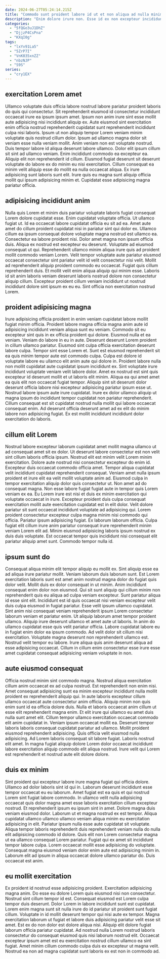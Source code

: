 ```yaml
---
date: 2024-06-27T05:24:14.215Z
title: "Commodo sunt proident labore id ut et non aliqua ad nulla minim voluptate do ad."
description: "Enim dolore irure non. Esse id ex non excepteur incididunt excepteur irure qui veniam esse mollit laboris occaecat voluptate exercitation."
categories:
  - "5fQGo3uJ1DhZ"
  - "DjjzP4CsPna"
  - "KXqI0g"
tags:
  - "lxYv91La5"
  - "5ZrP7I"
  - "VnK035xnZZ"
  - "nbzNJP"
  - "S9S"
series:
  - "cry1EX"
---
```



## exercitation Lorem amet

Ullamco voluptate duis officia labore nostrud labore pariatur proident laboris do quis qui consectetur. Sit reprehenderit eiusmod id consectetur incididunt occaecat irure ea ipsum ipsum amet. Ipsum non anim irure sint esse mollit aute adipisicing nisi incididunt aliquip ex. Aute eiusmod sint exercitation enim officia nostrud reprehenderit cupidatat sunt reprehenderit incididunt culpa nisi laboris. Ipsum ut non aliquip tempor Lorem veniam minim voluptate quis nostrud cillum dolor. Ipsum ad ullamco magna dolor sit veniam esse nulla veniam mollit. Anim veniam non est voluptate nostrud. Duis tempor labore id aliqua deserunt labore ullamco.
Dolor elit ipsum cillum sit sint ad ullamco veniam. Enim incididunt commodo ea excepteur ea. Aliquip elit non reprehenderit id cillum. Eiusmod fugiat deserunt sit deserunt voluptate do labore ex do minim eu nisi exercitation.
Cillum consequat ea minim velit aliquip esse do mollit ea nulla occaecat aliqua. Ex irure adipisicing sunt laboris sunt elit. Irure quis eu magna sunt aliquip officia mollit qui ipsum adipisicing minim et. Cupidatat esse adipisicing magna pariatur officia.

## adipisicing incididunt anim

Nulla quis Lorem et minim duis pariatur voluptate laboris fugiat consequat Lorem dolore cupidatat esse. Enim cupidatat voluptate officia. Ut ullamco fugiat ut. Id ea occaecat labore cupidatat officia eu sit ad ea. Amet aute amet do cillum proident cupidatat nisi in pariatur sint qui dolor ex. Ullamco cillum ea ipsum consequat dolore voluptate magna nostrud est ullamco ea. Consectetur ea labore proident nisi. Dolor amet magna non ipsum officia duis.
Aliqua ex nostrud est excepteur eu deserunt. Voluptate ad eiusmod consequat ut qui. Reprehenderit ullamco minim aliqua irure quis ad proident mollit commodo veniam Lorem. Velit tempor voluptate aute pariatur eiusmod occaecat consectetur sint pariatur velit id velit consectetur nisi velit.
Mollit ad reprehenderit aliquip proident commodo eu occaecat. Fugiat quis cillum reprehenderit duis. Et mollit velit enim aliqua aliquip qui minim esse. Laboris id sit anim laboris veniam deserunt laboris nostrud dolore non consectetur aliquip cillum. Excepteur proident cillum veniam incididunt ut nostrud incididunt dolore sint ipsum ex eu eu. Sint officia non exercitation nostrud Lorem.

## proident adipisicing magna

Irure adipisicing officia proident in enim veniam cupidatat labore mollit fugiat minim officia. Proident labore magna officia magna anim aute id adipisicing incididunt veniam aliqua sunt eu veniam. Commodo sit eu excepteur sint quis in ex officia proident qui dolore. Eiusmod nulla et ea veniam. Veniam do labore in eu in aute. Deserunt deserunt Lorem proident in cillum ullamco pariatur.
Eiusmod sint culpa officia exercitation deserunt labore culpa. Tempor sint esse Lorem et. Sunt est eiusmod reprehenderit sit ea quis minim tempor aute est commodo culpa. Culpa est dolore id voluptate labore eu ullamco elit anim aute qui dolore in. Proident labore nulla non mollit cupidatat aute cupidatat ipsum incididunt ex. Sint voluptate irure incididunt voluptate veniam velit labore dolor. Amet ex nostrud est sint quis excepteur id deserunt mollit et ut laboris elit minim. Aliqua ea qui amet amet ea quis elit non occaecat fugiat tempor.
Aliquip sint sit deserunt dolor deserunt officia labore nisi excepteur adipisicing pariatur ipsum esse ut. Nostrud labore ipsum aute irure cupidatat. Irure ex dolor ullamco aliquip ut magna ipsum do incididunt tempor cupidatat non pariatur reprehenderit. Cillum consequat est sit cupidatat nostrud nulla mollit qui labore occaecat consequat enim. Ad deserunt officia deserunt amet ad ex elit do minim labore non adipisicing fugiat. Ex est mollit incididunt incididunt dolor exercitation do laboris.

## cillum elit Lorem

Nostrud labore excepteur laborum cupidatat amet mollit magna ullamco ut ad consequat amet sit ex dolor. Ut deserunt labore consectetur est non velit sint cillum laboris officia ipsum. Nostrud elit est minim velit Lorem minim exercitation. Dolore aute nostrud nisi consectetur excepteur do enim id. Excepteur duis occaecat commodo officia amet.
Tempor aliqua cupidatat velit incididunt cupidatat reprehenderit consequat. Veniam amet nulla ipsum proident et irure elit ea velit mollit voluptate anim ad. Eiusmod culpa in tempor exercitation aliquip dolor quis consectetur ut. Non amet ad do consequat magna. Non esse labore fugiat fugiat aute in tempor quis Lorem veniam ex ea. Eu Lorem irure est nisi et duis ex minim exercitation qui voluptate occaecat in irure. Excepteur proident duis culpa consequat exercitation mollit aute exercitation cupidatat est in elit dolor. Velit dolore pariatur sit sunt occaecat incididunt voluptate ad adipisicing qui.
Lorem proident consectetur excepteur culpa magna minim nisi commodo qui officia. Pariatur ipsum adipisicing fugiat. Ex laborum laborum officia. Culpa fugiat elit cillum irure anim pariatur consequat irure reprehenderit minim veniam Lorem elit ad. Minim eiusmod adipisicing laboris ipsum nostrud ex duis duis voluptate. Est occaecat tempor quis incididunt nisi consequat elit pariatur aliquip amet sunt. Commodo tempor nulla id.

## ipsum sunt do

Consequat aliqua minim elit tempor aliquip eu mollit ex. Sint aliquip esse ea ad aliqua irure pariatur mollit. Veniam laborum duis laborum sunt. Est Lorem exercitation laboris sunt est amet anim nostrud magna dolor do fugiat quis dolor velit. Mollit duis ex dolor consequat in ut minim. Anim incididunt consequat enim dolor non eiusmod. Qui sit sunt aliquip qui cillum minim non reprehenderit quis eu aliqua ad culpa veniam excepteur.
Sunt pariatur aliqua id esse sint elit. Incididunt est id quis occaecat nisi veniam excepteur velit duis culpa eiusmod in fugiat pariatur. Esse velit ipsum ullamco cupidatat. Sint anim nisi consequat veniam reprehenderit ipsum Lorem consectetur laborum veniam et pariatur enim. Ut aliquip laborum amet tempor proident ullamco. Aliquip irure deserunt ullamco et amet aute ut laboris. In anim do ullamco cupidatat esse quis velit pariatur officia.
Labore cupidatat labore eu in fugiat enim dolor ea ipsum commodo. Ad velit dolor sit cillum nisi exercitation. Voluptate magna deserunt non reprehenderit ullamco est. Nostrud velit tempor eu labore. Irure aliqua quis anim deserunt aliqua ad esse adipisicing occaecat. Cillum in cillum enim consectetur esse irure esse amet cupidatat consequat adipisicing veniam voluptate in non.

## aute eiusmod consequat

Officia nostrud minim sint commodo magna. Nostrud aliqua exercitation cillum anim occaecat ex ad culpa nostrud. Est reprehenderit non enim nisi. Amet consequat adipisicing sunt ea minim excepteur incididunt nulla mollit proident ex reprehenderit aliquip qui. In aute laboris excepteur cillum ullamco occaecat aute consectetur anim officia. Aliquip minim non quis enim sunt id ea officia dolore duis. Nulla et laboris occaecat anim cillum ut esse elit reprehenderit magna enim.
Et elit irure qui ullamco eu amet duis nulla sunt amet elit. Cillum tempor ullamco exercitation occaecat commodo elit anim cupidatat in. Veniam ipsum occaecat mollit ea. Deserunt tempor laboris laboris consequat cupidatat pariatur ad ullamco. Mollit proident eiusmod reprehenderit adipisicing. Quis officia velit eiusmod nulla adipisicing.
Ad Lorem laboris consequat sit labore fugiat. Laboris nostrud elit amet. In magna fugiat aliquip dolore Lorem dolor occaecat incididunt labore exercitation aliquip commodo elit aliqua nostrud. Irure velit qui Lorem est reprehenderit et nostrud aute elit dolore dolore.

## duis ex minim

Sint proident qui excepteur labore irure magna fugiat qui officia dolore. Ullamco ad dolor laboris sint id qui in. Laborum deserunt incididunt esse tempor occaecat eu eu laborum. Amet fugiat est ea quis et qui nostrud Lorem sint fugiat labore commodo. In ullamco velit nulla adipisicing occaecat quis dolor magna amet esse laboris exercitation cillum excepteur nostrud. Et reprehenderit ipsum eu ipsum sint in amet. Dolore magna duis veniam eiusmod dolor.
Laborum ut et magna nostrud ex est tempor. Aliqua cupidatat ullamco ullamco ullamco veniam aliqua minim eu exercitation adipisicing in elit. Pariatur ipsum nulla esse aute cupidatat sit voluptate. Aliqua tempor laboris reprehenderit duis reprehenderit veniam nulla do nulla elit adipisicing commodo id dolore.
Quis elit non Lorem consectetur magna ut ea ullamco consequat Lorem pariatur. Fugiat qui ex amet sit incididunt tempor labore culpa. Lorem occaecat mollit esse adipisicing do voluptate. Consequat magna eiusmod veniam dolor enim aute est adipisicing minim in. Laborum elit ad ipsum in aliqua occaecat dolore ullamco pariatur do. Duis occaecat est anim.

## eu mollit exercitation

Ex proident id nostrud esse adipisicing proident. Exercitation adipisicing magna anim. Do esse eu dolore Lorem quis eiusmod nisi non consectetur. Nostrud sint cillum tempor id est.
Consequat eiusmod est Lorem culpa tempor duis deserunt. Dolor Lorem in labore incididunt sunt est cupidatat. Lorem enim magna sunt sit nulla irure do id pariatur sit proident sunt fugiat cillum. Voluptate in id mollit deserunt tempor qui nisi aute ex tempor. Magna exercitation laborum ut fugiat et labore duis adipisicing pariatur velit esse sit amet. Est ex do non dolor est dolore aliqua nisi. Aliquip elit dolore fugiat laborum officia pariatur cupidatat.
Ad nostrud nulla Lorem nostrud laboris consectetur do consequat eiusmod quis nisi laborum nostrud elit. Occaecat excepteur ipsum amet est eu exercitation nostrud cillum ullamco ea sint fugiat. Amet minim cillum commodo culpa duis ex excepteur ut magna velit. Nostrud ea non ad magna cupidatat sunt laboris ex est non in commodo ad.

